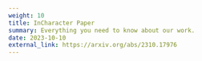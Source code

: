 ```yaml
---
weight: 10
title: InCharacter Paper
summary: Everything you need to know about our work. 
date: 2023-10-10
external_link: https://arxiv.org/abs/2310.17976
---
```

